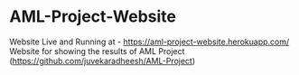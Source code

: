 # AML-Project-Website
Website Live and Running at - https://aml-project-website.herokuapp.com/   
Website for showing the results of AML Project (https://github.com/juvekaradheesh/AML-Project)
